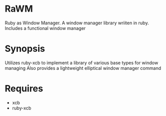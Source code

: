 RaWM
====

Ruby as Window Manager. A window manager library wriiten in ruby. Includes a functional window manager

Synopsis
===
Utilizes ruby-xcb to implement a library of various base types for window managing
Also provides a lightweight elliptical window manager command

Requires
===
* xcb
* ruby-xcb
